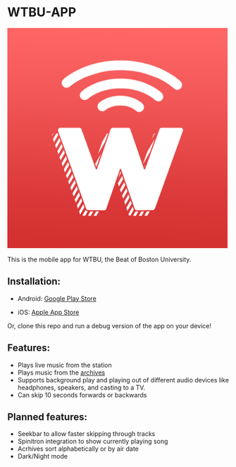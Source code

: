 # WTBU-APP

<img src="/assets/icons/iOS-launcher.png" width="500" alt="App Icon"/>

This is the mobile app for WTBU, the Beat of Boston University.

## Installation:

* Android: [Google Play Store](https://play.google.com/store/apps/details?id=com.blabel.wtbu_android&hl=en_US)

* iOS: [Apple App Store](itms-apps://itunes.apple.com/app/apple-store/id1487871820)

Or, clone this repo and run a debug version of the app on your device!

## Features:

* Plays live music from the station
* Plays music from the [archives](http://headphones.bu.edu)
* Supports background play and playing out of different audio devices like headphones, speakers, and casting to a TV.
* Can skip 10 seconds forwards or backwards

## Planned features:

* Seekbar to allow faster skipping through tracks
* Spinitron integration to show currently playing song
* Acrhives sort alphabetically or by air date
* Dark/Night mode
